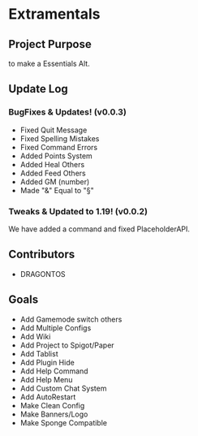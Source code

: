 # Extramentals

## Project Purpose
to make a Essentials Alt.

## Update Log
### BugFixes & Updates! (v0.0.3)
* Fixed Quit Message
* Fixed Spelling Mistakes
* Fixed Command Errors
* Added Points System
* Added Heal Others
* Added Feed Others
* Added GM (number)
* Made "&" Equal to "§"

### Tweaks & Updated to 1.19! (v0.0.2)
We have added a command and fixed PlaceholderAPI.

## Contributors
- DRAGONTOS

## Goals
 * Add Gamemode switch others
 * Add Multiple Configs
 * Add Wiki
 * Add Project to Spigot/Paper
 * Add Tablist
 * Add Plugin Hide
 * Add Help Command
 * Add Help Menu
 * Add Custom Chat System
 * Add AutoRestart
 * Make Clean Config
 * Make Banners/Logo
 * Make Sponge Compatible 

